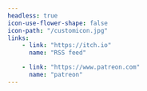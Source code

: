 ```yaml
---
headless: true
icon-use-flower-shape: false
icon-path: "/customicon.jpg"
links:
    - link: "https://itch.io"
      name: "RSS feed"

    - link: "https://www.patreon.com"
      name: "patreon"
---
```

